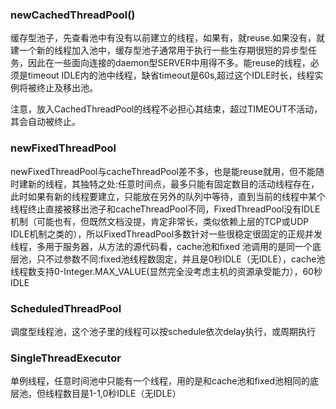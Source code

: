 ### newCachedThreadPool\(\) 

缓存型池子，先查看池中有没有以前建立的线程，如果有，就reuse.如果没有，就建一个新的线程加入池中，缓存型池子通常用于执行一些生存期很短的异步型任务，因此在一些面向连接的daemon型SERVER中用得不多。能reuse的线程，必须是timeout IDLE内的池中线程，缺省timeout是60s,超过这个IDLE时长，线程实例将被终止及移出池。

注意，放入CachedThreadPool的线程不必担心其结束，超过TIMEOUT不活动，其会自动被终止。

### newFixedThreadPool

newFixedThreadPool与cacheThreadPool差不多，也是能reuse就用，但不能随时建新的线程，其独特之处:任意时间点，最多只能有固定数目的活动线程存在，此时如果有新的线程要建立，只能放在另外的队列中等待，直到当前的线程中某个线程终止直接被移出池子和cacheThreadPool不同，FixedThreadPool没有IDLE机制（可能也有，但既然文档没提，肯定非常长，类似依赖上层的TCP或UDP IDLE机制之类的），所以FixedThreadPool多数针对一些很稳定很固定的正规并发线程，多用于服务器，从方法的源代码看，cache池和fixed 池调用的是同一个底层池，只不过参数不同:fixed池线程数固定，并且是0秒IDLE（无IDLE），cache池线程数支持0-Integer.MAX\_VALUE\(显然完全没考虑主机的资源承受能力），60秒IDLE  

### ScheduledThreadPool

调度型线程池，这个池子里的线程可以按schedule依次delay执行，或周期执行

### SingleThreadExecutor	

单例线程，任意时间池中只能有一个线程，用的是和cache池和fixed池相同的底层池，但线程数目是1-1,0秒IDLE（无IDLE）

